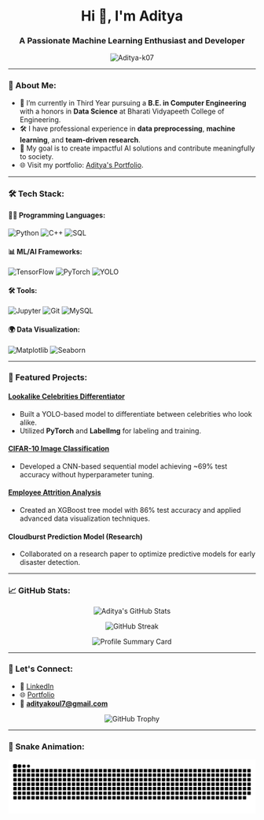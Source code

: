 <h1 align="center">Hi 👋, I'm Aditya</h1>
<h3 align="center">A Passionate Machine Learning Enthusiast and Developer</h3>

<p align="center">
  <img src="https://komarev.com/ghpvc/?username=Aditya-k07&label=Profile%20views&color=0e75b6&style=flat" alt="Aditya-k07" />
</p>

---

### 🚀 About Me:
- 🌱 I’m currently in Third Year pursuing a **B.E. in Computer Engineering** with a honors in **Data Science** at Bharati Vidyapeeth College of Engineering.
- 🛠️ I have professional experience in **data preprocessing**, **machine learning**, and **team-driven research**.
- 🎯 My goal is to create impactful AI solutions and contribute meaningfully to society.
- 🌐 Visit my portfolio: [Aditya's Portfolio](https://ak-portfolio-42i7d2h5j-aditya-k7ls-projects.vercel.app/).

---

### 🛠️ Tech Stack:
#### 👨‍💻 Programming Languages:
![Python](https://img.shields.io/badge/Python-3670A0?style=for-the-badge&logo=python&logoColor=ffdd54)
![C++](https://img.shields.io/badge/C++-00599C?style=for-the-badge&logo=cplusplus&logoColor=white)
![SQL](https://img.shields.io/badge/SQL-316192?style=for-the-badge&logo=sqlite&logoColor=white)

#### 📊 ML/AI Frameworks:
![TensorFlow](https://img.shields.io/badge/TensorFlow-FF6F00?style=for-the-badge&logo=tensorflow&logoColor=white)
![PyTorch](https://img.shields.io/badge/PyTorch-EE4C2C?style=for-the-badge&logo=pytorch&logoColor=white)
![YOLO](https://img.shields.io/badge/YOLO-F36D00?style=for-the-badge&logo=yolo&logoColor=white)

#### 🛠️ Tools:
![Jupyter](https://img.shields.io/badge/Jupyter-F37626?style=for-the-badge&logo=jupyter&logoColor=white)
![Git](https://img.shields.io/badge/Git-F05032?style=for-the-badge&logo=git&logoColor=white)
![MySQL](https://img.shields.io/badge/MySQL-005C84?style=for-the-badge&logo=mysql&logoColor=white)

#### 🌍 Data Visualization:
![Matplotlib](https://img.shields.io/badge/Matplotlib-3776AB?style=for-the-badge&logo=python&logoColor=white)
![Seaborn](https://img.shields.io/badge/Seaborn-2E4C88?style=for-the-badge&logoColor=white)

---

### 🌟 Featured Projects:
#### **[Lookalike Celebrities Differentiator](https://github.com/Aditya-k07/lookalike-celeb-differentiator-YOLO)**
- Built a YOLO-based model to differentiate between celebrities who look alike.
- Utilized **PyTorch** and **LabelImg** for labeling and training.

#### **[CIFAR-10 Image Classification](https://github.com/Aditya-k07/ImgclassifierCNN)**
- Developed a CNN-based sequential model achieving ~69% test accuracy without hyperparameter tuning.

#### **[Employee Attrition Analysis](https://github.com/Aditya-k07/employee_attritionXgB)**
- Created an XGBoost tree model with 86% test accuracy and applied advanced data visualization techniques.

#### **Cloudburst Prediction Model (Research)**  
- Collaborated on a research paper to optimize predictive models for early disaster detection.

---

### 📈 GitHub Stats:
<p align="center">
  <img src="https://github-readme-stats.vercel.app/api?username=Aditya-k07&show_icons=true&theme=radical" alt="Aditya's GitHub Stats" />
</p>

<p align="center">
  <img src="https://github-readme-streak-stats.herokuapp.com/?user=Aditya-k07&theme=radical" alt="GitHub Streak" />
</p>

<p align="center">
  <img src="https://github-profile-summary-cards.vercel.app/api/cards/profile-details?username=Aditya-k07&theme=radical" alt="Profile Summary Card" />
</p>

---

### 🤝 Let's Connect:
- 💼 [LinkedIn](http://www.linkedin.com/in/aditya-koul-2b17b3263)
- 🌐 [Portfolio](https://ak-portfolio-42i7d2h5j-aditya-k7ls-projects.vercel.app/)
- 📧 **adityakoul7@gmail.com**

<p align="center">
  <img src="https://github-profile-trophy.vercel.app/?username=Aditya-k07&theme=radical" alt="GitHub Trophy" />
</p>

---

### 🐍 Snake Animation:
![Snake animation](https://github.com/Aditya-k07/Aditya-k07/blob/output/github-snake-dark.svg)
